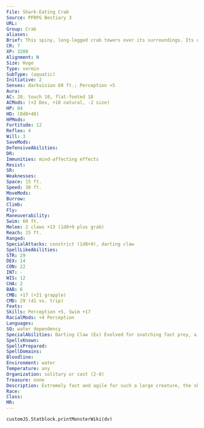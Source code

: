 ```yaml
---
File: Shark-Eating Crab
Source: PFRPG Bestiary 3
URL: 
Group: Crab
aliases: 
Brief: This spiny, long-legged crab towers over its surroundings. Its quick and powerful claws thrash wildly, eager for prey.
CR: 7
XP: 3200
Alignment: N
Size: Huge
Type: vermin
SubType: (aquatic)
Initiative: 2
Senses: darkvision 60 ft.; Perception +5
Aura: 
AC: 20, touch 10, flat-footed 18
ACMods: (+2 Dex, +10 natural, -2 size)
HP: 84
HD: (8d8+48)
HPMods: 
Fortitude: 12
Reflex: 4
Will: 3
SaveMods: 
DefensiveAbilities: 
DR: 
Immunities: mind-affecting effects
Resist: 
SR: 
Weaknesses: 
Space: 15 ft.
Speed: 30 ft.
MoveMods: 
Burrow: 
Climb: 
Fly: 
Maneuverability: 
Swim: 60 ft.
Melee: 2 claws +13 (1d8+9 plus grab)
Reach: 15 ft.
Ranged: 
SpecialAttacks: constrict (1d8+9), darting claw
SpellLikeAbilities: 
STR: 29
DEX: 14
CON: 22
INT: -
WIS: 12
CHA: 2
BAB: 6
CMB: +17 (+21 grapple)
CMD: 29 (41 vs. trip)
Feats: 
Skills: Perception +5, Swim +17
RacialMods: +4 Perception
Languages: 
SQ: water dependency
SpecialAbilities: Darting Claw (Ex) Evolved for snatching fast prey, a shark-eating crab is exceptionally quick with its claws. When making a full attack, if a shark-eating crab misses with both of its claw attacks, it can make an additional claw attack at a -2 penalty against any creature within its reach.
SpellsKnown: 
SpellsPrepared: 
SpellDomains: 
Bloodline: 
Environment: water
Temperature: any
Organization: solitary or cast (2-8)
Treasure: none
Description: Extremely fast and agile for such a large creature, the shark-eating crab preys on predators of the sea. Not limiting its consumption to just sharks, these crabs feed on fast-moving fish like barracudas and tuna, and even mollusks like giant squid. Their hunting skills have evolved over the ages to track the movements of fast creatures swimming above them as the crabs blend into their surroundings.  The typical shark-eating crab stands 16 feet tall and weighs just over 4,000 pounds.
Race: 
Class: 
MR: 
---
```

```dataviewjs
customJS.Statblock.printMonsterWiki(dv)
```
